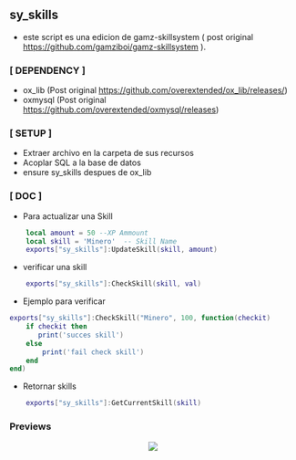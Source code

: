 ## sy_skills

- este script es una edicion de gamz-skillsystem ( post original https://github.com/gamziboi/gamz-skillsystem ).

### [ DEPENDENCY ]

- ox_lib (Post original https://github.com/overextended/ox_lib/releases/)
- oxmysql (Post original https://github.com/overextended/oxmysql/releases)

### [ SETUP ]

- Extraer archivo en la carpeta de sus recursos
- Acoplar SQL a la base de datos
- ensure sy_skills despues de ox_lib

### [ DOC ]

- Para actualizar una Skill

```lua
    local amount = 50 --XP Ammount
    local skill = 'Minero'  -- Skill Name
    exports["sy_skills"]:UpdateSkill(skill, amount)
```

- verificar una skill

```lua
    exports["sy_skills"]:CheckSkill(skill, val)
```

- Ejemplo para verificar

```lua
exports["sy_skills"]:CheckSkill("Minero", 100, function(checkit)
    if checkit then
       print('succes skill')
    else
        print('fail check skill')
    end
end)
```

- Retornar skills

```lua
    exports["sy_skills"]:GetCurrentSkill(skill)
```

### Previews

<p align="center">
    <img src="https://i.imgur.com/eXhGrWA.png"/>
</p>
